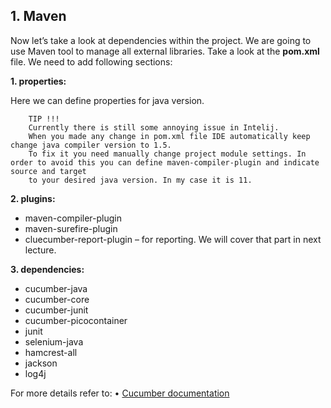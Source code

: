 ## 1. Maven

Now let’s take a look at dependencies within the project. We are going to use Maven tool to manage all external libraries. Take a look at the **pom.xml** file. We need to add following sections:


**1.  properties:**

Here we can define properties for java version.

        TIP !!!
        Currently there is still some annoying issue in Intelij. 
        When you made any change in pom.xml file IDE automatically keep change java compiler version to 1.5. 
        To fix it you need manually change project module settings. In order to avoid this you can define maven-compiler-plugin and indicate source and target 
        to your desired java version. In my case it is 11. 


**2.  plugins:**

*   maven-compiler-plugin
*   maven-surefire-plugin
*  cluecumber-report-plugin – for reporting. We will cover that part in next lecture.

**3. dependencies:**

*  cucumber-java
*  cucumber-core
*  cucumber-junit
*  cucumber-picocontainer
*  junit
*  selenium-java
*  hamcrest-all
*  jackson
*  log4j


For more details refer to:
•	[Cucumber documentation](https://cucumber.io/docs/tools/java/)
